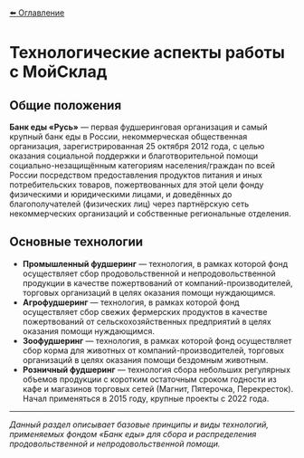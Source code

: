 [⬅️ Оглавление](README.md)

# Технологические аспекты работы с МойСклад

## Общие положения

**Банк еды «Русь»** — первая фудшеринговая организация и самый крупный банк еды в России, некоммерческая общественная организация, зарегистрированная 25 октября 2012 года, с целью оказания социальной поддержки и благотворительной помощи социально-незащищённым категориям населения/граждан по всей России посредством предоставления продуктов питания и иных потребительских товаров, пожертвованных для этой цели фонду физическими и юридическими лицами, и доведённых до благополучателей (физических лиц) через партнёрскую сеть некоммерческих организаций и собственные региональные отделения.

## Основные технологии

- **Промышленный фудшеринг** — технология, в рамках которой фонд осуществляет сбор продовольственной и непродовольственной продукции в качестве пожертвований от компаний-производителей, торговых организаций в целях оказания помощи нуждающимся.
- **Агрофудшеринг** — технология, в рамках которой фонд осуществляет сбор свежих фермерских продуктов в качестве пожертвований от сельскохозяйственных предприятий в целях оказания помощи нуждающимся.
- **Зоофудшеринг** — технология, в рамках которой фонд осуществляет сбор корма для животных от компаний-производителей, торговых организаций в целях оказания помощи бездомным животным.
- **Розничный фудшеринг** — технология сбора небольших регулярных объемов продукции с коротким остаточным сроком годности из кафе и магазинов торговых сетей (Магнит, Пятерочка, Перекресток). Начал применяться в 2015 году, крупные проекты с 2022 года.

---

*Данный раздел описывает базовые принципы и виды технологий, применяемых фондом «Банк еды» для сбора и распределения продовольственной и непродовольственной помощи.* 